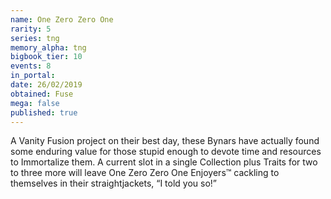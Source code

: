 ```yaml
---
name: One Zero Zero One
rarity: 5
series: tng
memory_alpha: tng
bigbook_tier: 10
events: 8
in_portal:
date: 26/02/2019
obtained: Fuse
mega: false
published: true
---
```


A Vanity Fusion project on their best day, these Bynars have actually found some enduring value for those stupid enough to devote time and resources to Immortalize them. A current slot in a single Collection plus Traits for two to three more will leave One Zero Zero One Enjoyers™ cackling to themselves in their straightjackets, “I told you so!”
